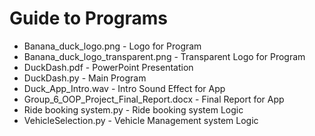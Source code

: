 # Guide to Programs
* Banana_duck_logo.png                      - Logo for Program
* Banana_duck_logo_transparent.png          - Transparent Logo for Program
* DuckDash.pdf                              - PowerPoint Presentation
* DuckDash.py                                - Main Program
* Duck_App_Intro.wav                       - Intro Sound Effect for App
* Group_6_OOP_Project_Final_Report.docx    - Final Report for App
* Ride booking system.py                    - Ride booking system Logic
* VehicleSelection.py                      - Vehicle Management system Logic
